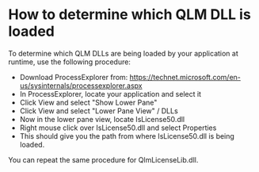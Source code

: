 # How to determine which QLM DLL is loaded

To determine which QLM DLLs are being loaded by your application at runtime, use the following procedure:

* Download ProcessExplorer from: https://technet.microsoft.com/en-us/sysinternals/processexplorer.aspx
* In ProcessExplorer, locate your application and select it
* Click View and select "Show Lower Pane"
* Click View and select "Lower Pane View" / DLLs
* Now in the lower pane view, locate IsLicense50.dll
* Right mouse click over IsLicense50.dll and select Properties
* This should give you the path from where IsLicense50.dll is being loaded.

You can repeat the same procedure for QlmLicenseLib.dll.
